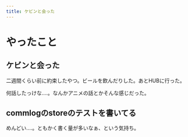 ```yaml
---
title: ケビンと会った
---
```


# やったこと

## ケビンと会った

二週間くらい前に約束したやつ。ビールを飲んだりした。あとHUBに行った。

何話したっけな‥‥。なんかアニメの話とかそんな感じだった。

## commlogのstoreのテストを書いてる

めんどい‥‥。ともかく書く量が多いなぁ、という気持ち。
